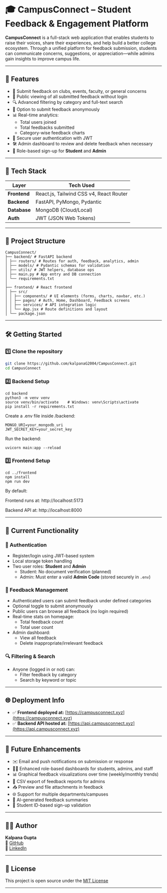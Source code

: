 # 🎓 CampusConnect – Student Feedback & Engagement Platform

**CampusConnect** is a full-stack web application that enables students to raise their voices, share their experiences, and help build a better college ecosystem. Through a unified platform for feedback submission, students can communicate concerns, suggestions, or appreciation—while admins gain insights to improve campus life.

---

## 🚀 Features

- 📝 Submit feedback on clubs, events, faculty, or general concerns
- 👀 Public viewing of all submitted feedback without login
- 🔍 Advanced filtering by category and full-text search
- 🙈 Option to submit feedback anonymously
- 📊 Real-time analytics:
  - Total users joined
  - Total feedbacks submitted
  - Category-wise feedback charts
- 🔐 Secure user authentication with JWT
- 🛠️ Admin dashboard to review and delete feedback when necessary
- 👥 Role-based sign-up for **Student** and **Admin**

---

## 🧰 Tech Stack

| Layer      | Tech Used                          |
|------------|------------------------------------|
| **Frontend** | React.js, Tailwind CSS v4, React Router |
| **Backend**  | FastAPI, PyMongo, Pydantic        |
| **Database** | MongoDB (Cloud/Local)             |
| **Auth**     | JWT (JSON Web Tokens)             |

---

## 📁 Project Structure

```
CampusConnect/
├── backend/ # FastAPI backend
│ ├── routers/ # Routes for auth, feedback, analytics, admin
│ ├── models/ # Pydantic schemas for validation
│ ├── utils/ # JWT helpers, database ops
│ ├── main.py # App entry and DB connection
│ └── requirements.txt
│
├── frontend/ # React frontend
│ ├── src/
│ │ ├── components/ # UI elements (forms, charts, navbar, etc.)
│ │ ├── pages/ # Auth, Home, Dashboard, Feedback screens
│ │ ├── services/ # API integration logic
│ │ └── App.jsx # Route definitions and layout
│ └── package.json
```

---

## 🛠️ Getting Started

### 1️⃣ Clone the repository
```bash
git clone https://github.com/kalpanaG2004/CampusConnect.git
cd CampusConnect
```
### 2️⃣ Backend Setup
```
cd backend
python3 -m venv venv
source venv/bin/activate    # Windows: venv\Scripts\activate
pip install -r requirements.txt
```

Create a .env file inside /backend:
```
MONGO_URI=your_mongodb_uri
JWT_SECRET_KEY=your_secret_key
```

Run the backend:
```
uvicorn main:app --reload
```

### 3️⃣ Frontend Setup
```
cd ../frontend
npm install
npm run dev
```

By default:

Frontend runs at: http://localhost:5173

Backend API at: http://localhost:8000

---

## 🧪 Current Functionality

### 🔐 Authentication
- Register/login using JWT-based system
- Local storage token handling
- Two user roles: **Student** and **Admin**
  - Student: No document verification (planned)
  - Admin: Must enter a valid **Admin Code** (stored securely in `.env`)

### 📝 Feedback Management
- Authenticated users can submit feedback under defined categories
- Optional toggle to submit anonymously
- Public users can browse all feedback (no login required)
- Real-time stats on homepage:
  - Total feedback count
  - Total user count
- Admin dashboard:
  - View all feedback
  - Delete inappropriate/irrelevant feedback

### 🔍 Filtering & Search
- Anyone (logged in or not) can:
  - Filter feedback by category
  - Search by keyword or topic

---

## 🌐 Deployment Info

- ✅ **Frontend deployed at:** [https://campusconnect.xyz](https://campusconnect.xyz)
- ✅ **Backend API hosted at:** [https://api.campusconnect.xyz](https://api.campusconnect.xyz)

---

## 🌱 Future Enhancements

- ✉️ Email and push notifications on submission or response
- 🧑‍💼 Enhanced role-based dashboards for students, admins, and staff
- 📊 Graphical feedback visualizations over time (weekly/monthly trends)
- 🧾 CSV export of feedback reports for admins
- 📥 Preview and file attachments in feedback
- 🌐 Support for multiple departments/campuses
- 🧠 AI-generated feedback summaries
- 📎 Student ID-based sign-up validation

---

## 👩‍💻 Author

**Kalpana Gupta**  
🔗 [GitHub](https://github.com/kalpanaG2004)  
🔗 [LinkedIn](https://linkedin.com/in/kalpana-gupta-214526315)

---

## 📜 License

This project is open source under the [MIT License](LICENSE)

---

